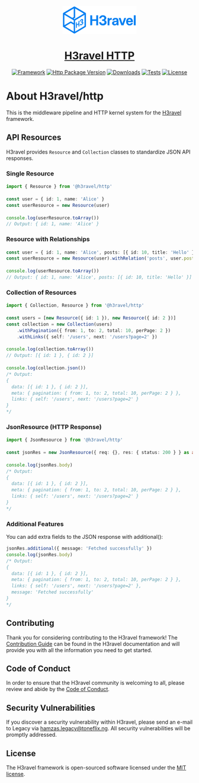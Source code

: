 <div align="center">
  <a href="https://h3ravel.toneflix.net"  target="_blank">
    <img src="https://raw.githubusercontent.com/h3ravel/assets/refs/heads/main/logo-full.svg" width="200" alt="H3ravel Logo">
  </a>
  <h1 align="center"><a href="https://h3ravel.toneflix.net/arquebus">H3ravel HTTP</a></h1>

[![Framework][ix]][lx]
[![Http Package Version][i1]][l1]
[![Downloads][d1]][d1]
[![Tests][tei]][tel]
[![License][lini]][linl]

</div>

# About H3ravel/http

This is the middleware pipeline and HTTP kernel system for the [H3ravel](https://h3ravel.toneflix.net) framework.

## API Resources

H3ravel provides `Resource` and `Collection` classes to standardize JSON API responses.

### Single Resource

```ts
import { Resource } from '@h3ravel/http'

const user = { id: 1, name: 'Alice' }
const userResource = new Resource(user)

console.log(userResource.toArray())
// Output: { id: 1, name: 'Alice' }
```

### Resource with Relationships

```ts
const user = { id: 1, name: 'Alice', posts: [{ id: 10, title: 'Hello' }] }
const userResource = new Resource(user).withRelation('posts', user.posts)

console.log(userResource.toArray())
// Output: { id: 1, name: 'Alice', posts: [{ id: 10, title: 'Hello' }] }
```

### Collection of Resources

```ts
import { Collection, Resource } from '@h3ravel/http'

const users = [new Resource({ id: 1 }), new Resource({ id: 2 })]
const collection = new Collection(users)
    .withPagination({ from: 1, to: 2, total: 10, perPage: 2 })
    .withLinks({ self: '/users', next: '/users?page=2' })

console.log(collection.toArray())
// Output: [{ id: 1 }, { id: 2 }]

console.log(collection.json())
/* Output:
{
  data: [{ id: 1 }, { id: 2 }],
  meta: { pagination: { from: 1, to: 2, total: 10, perPage: 2 } },
  links: { self: '/users', next: '/users?page=2' }
}
*/
```

### JsonResource (HTTP Response)

```ts
import { JsonResource } from '@h3ravel/http'

const jsonRes = new JsonResource({ req: {}, res: { status: 200 } } as any, collection).json()

console.log(jsonRes.body)
/* Output:
{
  data: [{ id: 1 }, { id: 2 }],
  meta: { pagination: { from: 1, to: 2, total: 10, perPage: 2 } },
  links: { self: '/users', next: '/users?page=2' }
}
*/
```

### Additional Features

You can add extra fields to the JSON response with additional():

```ts
jsonRes.additional({ message: 'Fetched successfully' })
console.log(jsonRes.body)
/* Output:
{
  data: [{ id: 1 }, { id: 2 }],
  meta: { pagination: { from: 1, to: 2, total: 10, perPage: 2 } },
  links: { self: '/users', next: '/users?page=2' },
  message: 'Fetched successfully'
}
*/
```

## Contributing

Thank you for considering contributing to the H3ravel framework! The [Contribution Guide](https://h3ravel.toneflix.net/contributing) can be found in the H3ravel documentation and will provide you with all the information you need to get started.

## Code of Conduct

In order to ensure that the H3ravel community is welcoming to all, please review and abide by the [Code of Conduct](#).

## Security Vulnerabilities

If you discover a security vulnerability within H3ravel, please send an e-mail to Legacy via hamzas.legacy@toneflix.ng. All security vulnerabilities will be promptly addressed.

## License

The H3ravel framework is open-sourced software licensed under the [MIT license](LICENSE).

[ix]: https://img.shields.io/npm/v/%40h3ravel%2Fcore?style=flat-square&label=Framework&color=%230970ce
[lx]: https://www.npmjs.com/package/@h3ravel/core
[i1]: https://img.shields.io/npm/v/%40h3ravel%2Fhttp?style=flat-square&label=@h3ravel/http&color=%230970ce
[l1]: https://www.npmjs.com/package/@h3ravel/http
[d1]: https://img.shields.io/npm/dt/%40h3ravel%2Fhttp?style=flat-square&label=Downloads&link=https%3A%2F%2Fwww.npmjs.com%2Fpackage%2F%40h3ravel%2Fhttp
[linl]: https://github.com/h3ravel/framework/blob/main/LICENSE
[lini]: https://img.shields.io/github/license/h3ravel/framework
[tel]: https://github.com/h3ravel/framework/actions/workflows/test.yml
[tei]: https://github.com/h3ravel/framework/actions/workflows/test.yml/badge.svg
